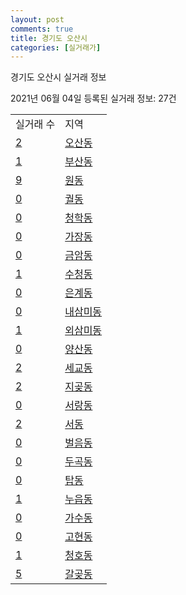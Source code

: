 ```yaml
---
layout: post
comments: true
title: 경기도 오산시
categories: [실거래가]
---
```


경기도 오산시 실거래 정보

2021년 06월 04일 등록된 실거래 정보: 27건


<table>
  <tr>
    <td>실거래 수</td>
    <td>지역</td>
  </tr>

  
  <tr>
    <td><a href="4137010100.html">2</a></td>
    <td><a href="4137010100.html">오산동</a></td>
  </tr>
    

  <tr>
    <td><a href="4137010200.html">1</a></td>
    <td><a href="4137010200.html">부산동</a></td>
  </tr>
    

  <tr>
    <td><a href="4137010300.html">9</a></td>
    <td><a href="4137010300.html">원동</a></td>
  </tr>
    

  <tr>
    <td><a href="4137010400.html">0</a></td>
    <td><a href="4137010400.html">궐동</a></td>
  </tr>
    

  <tr>
    <td><a href="4137010500.html">0</a></td>
    <td><a href="4137010500.html">청학동</a></td>
  </tr>
    

  <tr>
    <td><a href="4137010600.html">0</a></td>
    <td><a href="4137010600.html">가장동</a></td>
  </tr>
    

  <tr>
    <td><a href="4137010700.html">0</a></td>
    <td><a href="4137010700.html">금암동</a></td>
  </tr>
    

  <tr>
    <td><a href="4137010800.html">1</a></td>
    <td><a href="4137010800.html">수청동</a></td>
  </tr>
    

  <tr>
    <td><a href="4137010900.html">0</a></td>
    <td><a href="4137010900.html">은계동</a></td>
  </tr>
    

  <tr>
    <td><a href="4137011000.html">0</a></td>
    <td><a href="4137011000.html">내삼미동</a></td>
  </tr>
    

  <tr>
    <td><a href="4137011100.html">1</a></td>
    <td><a href="4137011100.html">외삼미동</a></td>
  </tr>
    

  <tr>
    <td><a href="4137011200.html">0</a></td>
    <td><a href="4137011200.html">양산동</a></td>
  </tr>
    

  <tr>
    <td><a href="4137011300.html">2</a></td>
    <td><a href="4137011300.html">세교동</a></td>
  </tr>
    

  <tr>
    <td><a href="4137011400.html">2</a></td>
    <td><a href="4137011400.html">지곶동</a></td>
  </tr>
    

  <tr>
    <td><a href="4137011500.html">0</a></td>
    <td><a href="4137011500.html">서랑동</a></td>
  </tr>
    

  <tr>
    <td><a href="4137011600.html">2</a></td>
    <td><a href="4137011600.html">서동</a></td>
  </tr>
    

  <tr>
    <td><a href="4137011700.html">0</a></td>
    <td><a href="4137011700.html">벌음동</a></td>
  </tr>
    

  <tr>
    <td><a href="4137011800.html">0</a></td>
    <td><a href="4137011800.html">두곡동</a></td>
  </tr>
    

  <tr>
    <td><a href="4137011900.html">0</a></td>
    <td><a href="4137011900.html">탑동</a></td>
  </tr>
    

  <tr>
    <td><a href="4137012000.html">1</a></td>
    <td><a href="4137012000.html">누읍동</a></td>
  </tr>
    

  <tr>
    <td><a href="4137012100.html">0</a></td>
    <td><a href="4137012100.html">가수동</a></td>
  </tr>
    

  <tr>
    <td><a href="4137012200.html">0</a></td>
    <td><a href="4137012200.html">고현동</a></td>
  </tr>
    

  <tr>
    <td><a href="4137012300.html">1</a></td>
    <td><a href="4137012300.html">청호동</a></td>
  </tr>
    

  <tr>
    <td><a href="4137012400.html">5</a></td>
    <td><a href="4137012400.html">갈곶동</a></td>
  </tr>
    


</table>
    